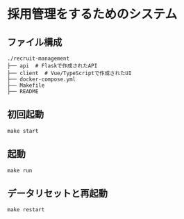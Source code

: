 # 採用管理をするためのシステム

## ファイル構成
```
./recruit-management
├── api  # Flaskで作成されたAPI
├── client  # Vue/TypeScriptで作成されたUI
├── docker-compose.yml
├── Makefile
├── README
```

## 初回起動
```
make start
```

## 起動
```
make run
```

## データリセットと再起動
```
make restart
```